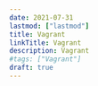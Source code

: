 ```yaml
---
date: 2021-07-31
lastmod: ["lastmod"]
title: Vagrant
linkTitle: Vagrant
description: Vagrant
#tags: ["Vagrant"]
draft: true
---
```


